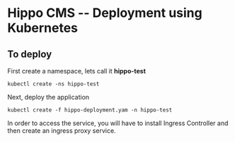 # Hippo CMS -- Deployment using Kubernetes

To deploy
---------
First create a namespace, lets call it **hippo-test**
```
kubectl create -ns hippo-test
```

Next, deploy the application
```
kubectl create -f hippo-deployment.yam -n hippo-test
```
In order to access the service, you will have to install Ingress Controller and then create an ingress proxy service. 
